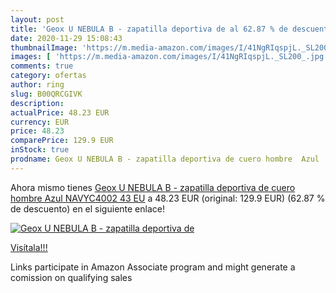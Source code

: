 ```yaml
---
layout: post
title: 'Geox U NEBULA B - zapatilla deportiva de al 62.87 % de descuento'
date: 2020-11-29 15:08:43
thumbnailImage: 'https://m.media-amazon.com/images/I/41NgRIqspjL._SL200_.jpg'
images: [ 'https://m.media-amazon.com/images/I/41NgRIqspjL._SL200_.jpg' ]
comments: true
category: ofertas
author: ring
slug: B00QRCGIVK
description:
actualPrice: 48.23 EUR
currency: EUR
price: 48.23
comparePrice: 129.9 EUR
inStock: true
prodname: Geox U NEBULA B - zapatilla deportiva de cuero hombre  Azul  NAVYC4002   43 EU
---
```


Ahora mismo tienes [Geox U NEBULA B - zapatilla deportiva de cuero hombre  Azul  NAVYC4002   43 EU](https://www.amazon.es/dp/B00QRCGIVK/?tag=tolees-21) a 48.23 EUR (original: 129.9 EUR) (62.87 %  de descuento) en el siguiente enlace!

[![Geox U NEBULA B - zapatilla deportiva de](https://m.media-amazon.com/images/I/41NgRIqspjL._SL200_.jpg)](https://www.amazon.es/dp/B00QRCGIVK/?tag=tolees-21)

[Visítala!!!](https://www.amazon.es/dp/B00QRCGIVK/?tag=tolees-21)

Links participate in Amazon Associate program and might generate a comission on qualifying sales

